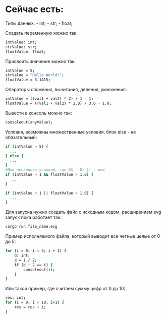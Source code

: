 <h1><b>Сейчас есть:</b></h1> 
Типы данных:
 - int;
 - str;
 - float;

Создать переменную можно так:
```bash
intValue: int;
strValue: str;
floatValue: float;
```
Присвоить значение можно так:
```bash
intValue = 5;
strValue = "Hello World!";
floatValue = 3.1415;
```

Операторы сложения, вычитания, деления, умножения:
```bash
intValue = ((val1 + val2) * 2) / 1 - 1;
floatValue = ((val1 + val2) * 2.0) / 3.0 - 1.0;
```

Вывести в консоль можно так:
```bash
consoleout(anyValue);
```
Условия, возможны множественные условия, блок else - не обязательный:
```bash
if (intValue > 5) {
  ...
} else {
  ...
}
#Или несколько условий, где && - И; || - или
if (intValue > 1 && floatValue > 1.0) {
  ...
} 

if (intValue > 1 || floatValue > 1.0) {
  ...
}
```


Для запуска нужно создать файл с исходным кодом, расширением evg
запуск пока работает так:
```bash
cargo run file_name.evg
```

Пример исполняемого файла, который выводит все четные целые от 0 до 5:
```bash
for (i = 0; i < 5; i + 1) {
    d: int;
    d = i / 2;
    if (d * 2 == i) {
        consoleout(i);
    }
}
```
Или такой пример, где считаем сумму цифр от 0 до 10:
```bash
res: int;
for (i = 0; i < 10; i+1) {
    res = res + i;
}
```
